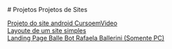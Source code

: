 <link rel="shortcut icon" type="image/x-icon" href="/Projetos/favicon.png">
# Projetos
 Projetos de Sites

<a href="https://jonathangosantos.github.io/Projetos/Android-site-CursoemVideo">Projeto do site android CursoemVideo</a> <br>
<a href="https://jonathangosantos.github.io/Projetos/Layout-Site">Layoute de um site simples</a> <br>
<a href="https://jonathangosantos.github.io/Projetos/Landing-Page-BalleBot">Landing Page Balle Bot Rafaela Ballerini (Somente PC)</a> <br>